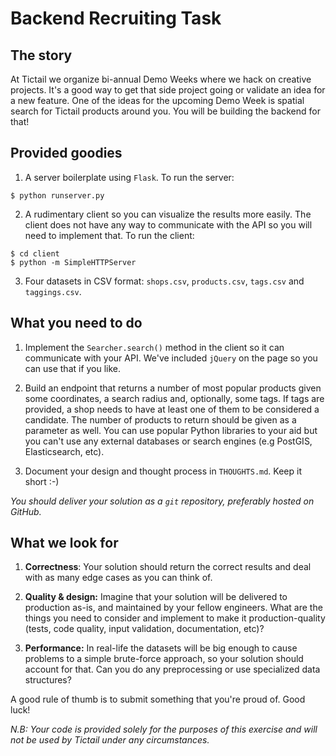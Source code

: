 Backend Recruiting Task
=======================

The story
---------

At Tictail we organize bi-annual Demo Weeks where we hack on creative projects. It's a
good way to get that side project going or validate an idea for a new feature. One of the
ideas for the upcoming Demo Week is spatial search for Tictail products around you. You
will be building the backend for that!


Provided goodies
----------------

1. A server boilerplate using `Flask`. To run the server:

  ```
  $ python runserver.py
  ```

2. A rudimentary client so you can visualize the results more easily. The client does not
have any way to communicate with the API so you will need to implement that. To run the
client:

  ```
  $ cd client
  $ python -m SimpleHTTPServer
  ```

3. Four datasets in CSV format: `shops.csv`, `products.csv`, `tags.csv` and `taggings.csv`.


What you need to do
-------------------

1. Implement the `Searcher.search()` method in the client so it can communicate with your
API. We've included `jQuery` on the page so you can use that if you like.

2. Build an endpoint that returns a number of most popular products given some coordinates,
a search radius and, optionally, some tags. If tags are provided, a shop needs to have at
least one of them to be considered a candidate. The number of products to return should be
given as a parameter as well. You can use popular Python libraries to your aid but you
can't use any external databases or search engines (e.g PostGIS, Elasticsearch, etc).

3. Document your design and thought process in `THOUGHTS.md`. Keep it short :-)

*You should deliver your solution as a `git` repository, preferably hosted on GitHub.*

What we look for
----------------
1. **Correctness**: Your solution should return the correct results and deal with as many edge
cases as you can think of.

2. **Quality & design:** Imagine that your solution will be delivered to production as-is,
and maintained by your fellow engineers. What are the things you need to consider and implement 
to make it production-quality (tests, code quality, input validation, documentation, etc)?

3. **Performance:** In real-life the datasets will be big enough to cause problems to a
simple brute-force approach, so your solution should account for that. Can you do any
preprocessing or use specialized data structures?

A good rule of thumb is to submit something that you're proud of. Good luck!

*N.B: Your code is provided solely for the purposes of this exercise and will not be used by
Tictail under any circumstances.*
